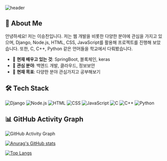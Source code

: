 ![header](https://capsule-render.vercel.app/api?type=waving&color=gradient&height=300&section=header&text=Welcome%20to%20My%20GitHub!&fontSize=70&animation=fadeIn&fontAlignY=40&desc=Explore%20My%20Projects&descAlignY=60&descAlign=70)

## 👋 About Me
안녕하세요! 저는 이승찬입니다. 
저는 웹 개발을 비롯한 다양한 분야에 관심을 가지고 있으며, 
Django, Node.js, HTML, CSS, JavaScript를 활용해 프로젝트를 진행해 보았습니다. 
또한, C, C++, Python 같은 언어들을 학교에서 다뤄봤습니다.

- 🌱 **현재 배우고 있는 것**: SpringBoot, 블록체인, keras
- 💬 **관심 분야**: 백엔드 개발, 클라우드, 정보보안
- 🎯 **현재 목표**: 다양한 분야 관심가지고 공부해보기

## 🛠️ Tech Stack
![Django](https://img.shields.io/badge/Django-092E20?style=for-the-badge&logo=django&logoColor=white)
![Node.js](https://img.shields.io/badge/Node.js-339933?style=for-the-badge&logo=nodedotjs&logoColor=white)
![HTML](https://img.shields.io/badge/HTML5-E34F26?style=for-the-badge&logo=html5&logoColor=white)
![CSS](https://img.shields.io/badge/CSS3-1572B6?style=for-the-badge&logo=css3&logoColor=white)
![JavaScript](https://img.shields.io/badge/JavaScript-F7DF1E?style=for-the-badge&logo=javascript&logoColor=black)
![C](https://img.shields.io/badge/C-00599C?style=for-the-badge&logo=c&logoColor=white)
![C++](https://img.shields.io/badge/C++-00599C?style=for-the-badge&logo=cplusplus&logoColor=white)
![Python](https://img.shields.io/badge/Python-3776AB?style=for-the-badge&logo=python&logoColor=white)

## 📊 GitHub Activity Graph
![GitHub Activity Graph](https://activity-graph.herokuapp.com/graph?username=chan000518&theme=react-dark)

[![Anurag's GitHub stats](https://github-readme-stats.vercel.app/api?username=chan000518)](https://github.com/anuraghazra/github-readme-stats)

[![Top Langs](https://github-readme-stats.vercel.app/api/top-langs/?username=chan000518)](https://github.com/chan000518/github-readme-stats)
